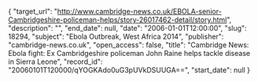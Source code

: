 {
  "target_url": "http://www.cambridge-news.co.uk/EBOLA-senior-Cambridgeshire-policeman-helps/story-26017462-detail/story.html", 
  "description": "", 
  "end_date": null, 
  "date": "2006-01-01T12:00:00", 
  "slug": 18294, 
  "subject": "Ebola Outbreak, West Africa 2014", 
  "publisher": "cambridge-news.co.uk", 
  "open_access": false, 
  "title": "Cambridge News: Ebola fight: Ex Cambridgeshire policeman John Raine helps tackle disease in Sierra Leone", 
  "record_id": "20060101T120000/qYOGKAdo0uG3pUVkDSUUGA==", 
  "start_date": null
}

